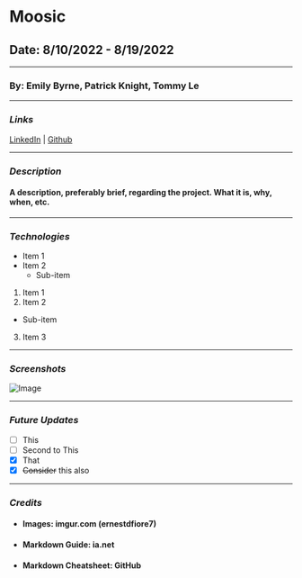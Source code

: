 # Moosic

## Date: 8/10/2022 - 8/19/2022

---

### By: Emily Byrne, Patrick Knight, Tommy Le

---

### **_Links_**

[LinkedIn](https://www.linkedin.com/in/patrick-knight-5a080755/) | [Github](https://www.github.com/pfknight8)

---

### **_Description_**

#### A description, preferably brief, regarding the project. What it is, why, when, etc.

---

### **_Technologies_**

- Item 1
- Item 2
  - Sub-item

1. Item 1
2. Item 2

- Sub-item

3. Item 3

---

### **_Screenshots_**

![Image](https://i.imgur.com/7u8dkVj.jpeg)

---

### **_Future Updates_**

- [ ] This
- [ ] Second to This
- [x] That
- [x] ~~Consider~~ this also

---

### **_Credits_**

- #### Images: imgur.com (ernestdfiore7)
- #### Markdown Guide: ia.net
- #### Markdown Cheatsheet: GitHub
